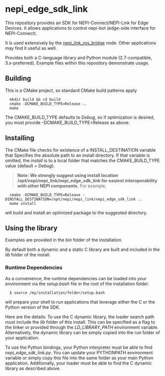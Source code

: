 <!--
Copyright (c) 2024 Numurus, LLC <https://www.numurus.com>.

This file is part of nepi-engine
(see https://github.com/nepi-engine).

License: 3-clause BSD, see https://opensource.org/licenses/BSD-3-Clause
-->
# nepi_edge_sdk_link

This repository provides an SDK for NEPI-Connect/NEPI-Link for Edge Devices. It allows applications to control nepi-bot (edge-side interface for NEPI-Connect).

It is used extensively by the [nepi_link_ros_bridge](https://bitbucket.org/numurus/nepi_link_ros_bridge/src/master/) node. Other applications may find it useful as well.

Provides both a C-language library and Python module (2.7-compatible, 3.x-preferred).
Example files within this repository demonstrate usage.

## Building
This is a CMake project, so standard CMake build patterns apply

      mkdir build && cd build
      cmake -DCMAKE_BUILD_TYPE=Release ..
      make

The CMAKE_BUILD_TYPE defaults to _Debug_, so if optimization is desired, you must
provide -DCMAKE_BUILD_TYPE=Release as above.

## Installing
The CMake file checks for existence of a INSTALL_DESTINATION variable that Specifies
the absolute path to an install directory. If that variable is omitted, the _install_
is to a local folder that matches the CMAKE_BUILD_TYPE value (default = _Debug_). 

> **Note: We strongly suggest using install location /opt/nepi/nepi_link/nepi_edge_sdk_link for easiest interoperability with other NEPI components.**
For example,

      cmake -DCMAKE_BUILD_TYPE=Release -DINSTALL_DESTINATION=/opt/nepi/nepi_link/nepi_edge_sdk_link ..
      make install

will build and install an optimized package to the suggested directory.

## Using the library
Examples are provided in the _bin_ folder of the installation.

By default both a dynamic and a static C library are built and included in the
_lib_ folder of the install.

### Runtime Dependencies
As a convenience, the runtime dependencies can be loaded into your environment
via the _setup.bash_ file in the root of the installation folder.

      $ source /my/installation/folder/setup.bash

will prepare your shell to run applications that leverage either the C or the Python
version of the SDK.

Here are the details:
To use the C dynamic library, the loader search path must include the _lib_ folder of this
install. This can be specified as a flag to the linker or provided through the
_LD_LIBRARY_PATH_ environment variable. Alternatively, the dynamic library can be
simply copied into the run folder of your application.

To use the Python bindings, your Python interpreter must be able to find _nepi_edge_sdk_link.py_.
You can update your PYTHONPATH environment variable or simply copy this file into the
same folder as your main Python application. Additionally, your loader must be able to
find the C dynamic library as described above.
